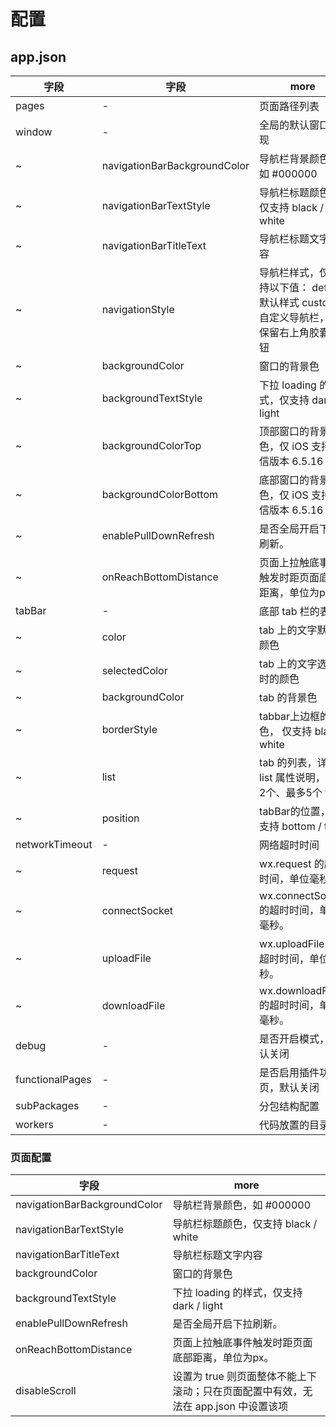 # 配置

## app.json

| 字段            | 字段                         | more                                                                                  |
| --------------- | ---------------------------- | ------------------------------------------------------------------------------------- |
| pages           | -                            | 页面路径列表                                                                          |
| window          | -                            | 全局的默认窗口表现                                                                    |
| ~               | navigationBarBackgroundColor | 导航栏背景颜色，如 #000000                                                            |
| ~               | navigationBarTextStyle       | 导航栏标题颜色，仅支持 black / white                                                  |
| ~               | navigationBarTitleText       | 导航栏标题文字内容                                                                    |
| ~               | navigationStyle              | 导航栏样式，仅支持以下值： default 默认样式 custom 自定义导航栏，只保留右上角胶囊按钮 |
| ~               | backgroundColor              | 窗口的背景色                                                                          |
| ~               | backgroundTextStyle          | 下拉 loading 的样式，仅支持 dark / light                                              |
| ~               | backgroundColorTop           | 顶部窗口的背景色，仅 iOS 支持	微信版本 6.5.16                                         |
| ~               | backgroundColorBottom        | 底部窗口的背景色，仅 iOS 支持	微信版本 6.5.16                                         |
| ~               | enablePullDownRefresh        | 是否全局开启下拉刷新。                                                                |
| ~               | onReachBottomDistance        | 页面上拉触底事件触发时距页面底部距离，单位为px。                                      |
| tabBar          | -                            | 底部 tab 栏的表现                                                                     |
| ~               | color                        | tab 上的文字默认颜色                                                                  |
| ~               | selectedColor                | tab 上的文字选中时的颜色                                                              |
| ~               | backgroundColor              | tab 的背景色                                                                          |
| ~               | borderStyle                  | tabbar上边框的颜色， 仅支持 black / white                                             |
| ~               | list                         | tab 的列表，详见 list 属性说明，最少2个、最多5个 tab                                  |
| ~               | position                     | tabBar的位置，仅支持 bottom / top                                                     |
| networkTimeout  | -                            | 网络超时时间                                                                          |
| ~               | request                      | wx.request 的超时时间，单位毫秒。                                                     |
| ~               | connectSocket                | wx.connectSocket 的超时时间，单位毫秒。                                               |
| ~               | uploadFile                   | wx.uploadFile 的超时时间，单位毫秒。                                                  |
| ~               | downloadFile                 | wx.downloadFile 的超时时间，单位毫秒。                                                |
| debug           | -                            | 是否开启模式，默认关闭                                                                |
| functionalPages | -                            | 是否启用插件功能页，默认关闭                                                          |
| subPackages     | -                            | 分包结构配置                                                                          |
| workers         | -                            | 代码放置的目录                                                                        |

### 页面配置

 | 字段                         | more                                                                               |
 | ---------------------------- | ---------------------------------------------------------------------------------- |
 | navigationBarBackgroundColor | 导航栏背景颜色，如 #000000                                                         |
 | navigationBarTextStyle       | 导航栏标题颜色，仅支持 black / white                                               |
 | navigationBarTitleText       | 导航栏标题文字内容                                                                 |
 | backgroundColor              | 窗口的背景色                                                                       |
 | backgroundTextStyle          | 下拉 loading 的样式，仅支持 dark / light                                           |
 | enablePullDownRefresh        | 是否全局开启下拉刷新。                                                             |
 | onReachBottomDistance        | 页面上拉触底事件触发时距页面底部距离，单位为px。                                   |
 | disableScroll                | 设置为 true 则页面整体不能上下滚动；只在页面配置中有效，无法在 app.json 中设置该项 |